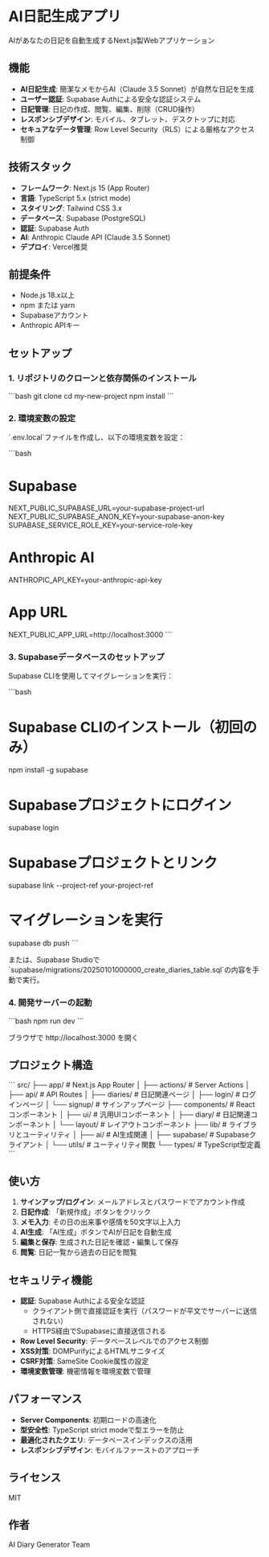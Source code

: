 # AI日記生成アプリ

AIがあなたの日記を自動生成するNext.js製Webアプリケーション

## 機能

- **AI日記生成**: 簡潔なメモからAI（Claude 3.5 Sonnet）が自然な日記を生成
- **ユーザー認証**: Supabase Authによる安全な認証システム
- **日記管理**: 日記の作成、閲覧、編集、削除（CRUD操作）
- **レスポンシブデザイン**: モバイル、タブレット、デスクトップに対応
- **セキュアなデータ管理**: Row Level Security（RLS）による厳格なアクセス制御

## 技術スタック

- **フレームワーク**: Next.js 15 (App Router)
- **言語**: TypeScript 5.x (strict mode)
- **スタイリング**: Tailwind CSS 3.x
- **データベース**: Supabase (PostgreSQL)
- **認証**: Supabase Auth
- **AI**: Anthropic Claude API (Claude 3.5 Sonnet)
- **デプロイ**: Vercel推奨

## 前提条件

- Node.js 18.x以上
- npm または yarn
- Supabaseアカウント
- Anthropic APIキー

## セットアップ

### 1. リポジトリのクローンと依存関係のインストール

\`\`\`bash
git clone <repository-url>
cd my-new-project
npm install
\`\`\`

### 2. 環境変数の設定

\`.env.local\`ファイルを作成し、以下の環境変数を設定：

\`\`\`bash
# Supabase
NEXT_PUBLIC_SUPABASE_URL=your-supabase-project-url
NEXT_PUBLIC_SUPABASE_ANON_KEY=your-supabase-anon-key
SUPABASE_SERVICE_ROLE_KEY=your-service-role-key

# Anthropic AI
ANTHROPIC_API_KEY=your-anthropic-api-key

# App URL
NEXT_PUBLIC_APP_URL=http://localhost:3000
\`\`\`

### 3. Supabaseデータベースのセットアップ

Supabase CLIを使用してマイグレーションを実行：

\`\`\`bash
# Supabase CLIのインストール（初回のみ）
npm install -g supabase

# Supabaseプロジェクトにログイン
supabase login

# Supabaseプロジェクトとリンク
supabase link --project-ref your-project-ref

# マイグレーションを実行
supabase db push
\`\`\`

または、Supabase Studioで\`supabase/migrations/20250101000000_create_diaries_table.sql\`の内容を手動で実行。

### 4. 開発サーバーの起動

\`\`\`bash
npm run dev
\`\`\`

ブラウザで http://localhost:3000 を開く

## プロジェクト構造

\`\`\`
src/
├── app/                    # Next.js App Router
│   ├── actions/           # Server Actions
│   ├── api/               # API Routes
│   ├── diaries/           # 日記関連ページ
│   ├── login/             # ログインページ
│   └── signup/            # サインアップページ
├── components/            # Reactコンポーネント
│   ├── ui/               # 汎用UIコンポーネント
│   ├── diary/            # 日記関連コンポーネント
│   └── layout/           # レイアウトコンポーネント
├── lib/                  # ライブラリとユーティリティ
│   ├── ai/              # AI生成関連
│   ├── supabase/        # Supabaseクライアント
│   └── utils/           # ユーティリティ関数
└── types/               # TypeScript型定義
\`\`\`

## 使い方

1. **サインアップ/ログイン**: メールアドレスとパスワードでアカウント作成
2. **日記作成**: 「新規作成」ボタンをクリック
3. **メモ入力**: その日の出来事や感情を50文字以上入力
4. **AI生成**: 「AI生成」ボタンでAIが日記を自動生成
5. **編集と保存**: 生成された日記を確認・編集して保存
6. **閲覧**: 日記一覧から過去の日記を閲覧

## セキュリティ機能

- **認証**: Supabase Authによる安全な認証
  - クライアント側で直接認証を実行（パスワードが平文でサーバーに送信されない）
  - HTTPS経由でSupabaseに直接送信される
- **Row Level Security**: データベースレベルでのアクセス制御
- **XSS対策**: DOMPurifyによるHTMLサニタイズ
- **CSRF対策**: SameSite Cookie属性の設定
- **環境変数管理**: 機密情報を環境変数で管理

## パフォーマンス

- **Server Components**: 初期ロードの高速化
- **型安全性**: TypeScript strict modeで型エラーを防止
- **最適化されたクエリ**: データベースインデックスの活用
- **レスポンシブデザイン**: モバイルファーストのアプローチ

## ライセンス

MIT

## 作者

AI Diary Generator Team
